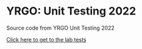 # YRGO: Unit Testing 2022
Source code from YRGO Unit Testing 2022

[Click here to get to the lab tests](/Explore.Tests/Lab)
